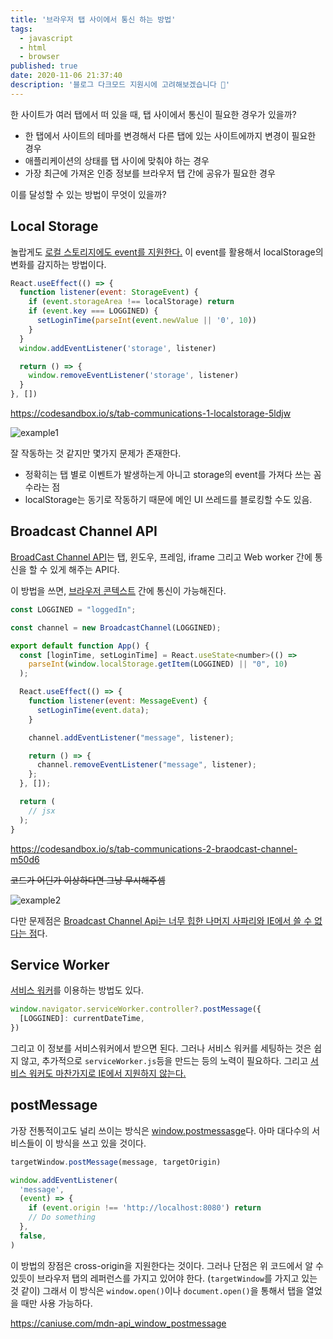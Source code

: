 ```yaml
---
title: '브라우저 탭 사이에서 통신 하는 방법'
tags:
  - javascript
  - html
  - browser
published: true
date: 2020-11-06 21:37:40
description: '블로그 다크모드 지원시에 고려해보겠습니다 🤔'
---
```


한 사이트가 여러 탭에서 떠 있을 때, 탭 사이에서 통신이 필요한 경우가 있을까?

- 한 탭에서 사이트의 테마를 변경해서 다른 탭에 있는 사이트에까지 변경이 필요한 경우
- 애플리케이션의 상태를 탭 사이에 맞춰야 하는 경우
- 가장 최근에 가져온 인증 정보를 브라우저 탭 간에 공유가 필요한 경우

이를 달성할 수 있는 방법이 무엇이 있을까?

## Local Storage

놀랍게도 [로컬 스토리지에도 event를 지원한다.](https://developer.mozilla.org/en-US/docs/Web/API/Window/storage_event) 이 event를 활용해서 localStorage의 변화를 감지하는 방법이다.

```javascript
React.useEffect(() => {
  function listener(event: StorageEvent) {
    if (event.storageArea !== localStorage) return
    if (event.key === LOGGINED) {
      setLoginTime(parseInt(event.newValue || '0', 10))
    }
  }
  window.addEventListener('storage', listener)

  return () => {
    window.removeEventListener('storage', listener)
  }
}, [])
```

https://codesandbox.io/s/tab-communications-1-localstorage-5ldjw

![example1](./images/tab-communication-1.gif)

잘 작동하는 것 같지만 몇가지 문제가 존재한다.

- 정확히는 탭 별로 이벤트가 발생하는게 아니고 storage의 event를 가져다 쓰는 꼼수라는 점
- localStorage는 동기로 작동하기 때문에 메인 UI 쓰레드를 블로킹할 수도 있음.

## Broadcast Channel API

[BroadCast Channel API](https://developer.mozilla.org/en-US/docs/Web/API/Broadcast_Channel_API)는 탭, 윈도우, 프레임, iframe 그리고 Web worker 간에 통신을 할 수 있게 해주는 API다.

이 방법을 쓰면, [브라우저 콘텍스트](https://developer.mozilla.org/en-US/docs/Glossary/browsing_context) 간에 통신이 가능해진다.

```javascript
const LOGGINED = "loggedIn";

const channel = new BroadcastChannel(LOGGINED);

export default function App() {
  const [loginTime, setLoginTime] = React.useState<number>(() =>
    parseInt(window.localStorage.getItem(LOGGINED) || "0", 10)
  );

  React.useEffect(() => {
    function listener(event: MessageEvent) {
      setLoginTime(event.data);
    }

    channel.addEventListener("message", listener);

    return () => {
      channel.removeEventListener("message", listener);
    };
  }, []);

  return (
    // jsx
  );
}
```

https://codesandbox.io/s/tab-communications-2-braodcast-channel-m50d6

~~코드가 어딘가 이상하다면 그냥 무시해주셈~~

![example2](./images/tab-communication-2.gif)

다만 문제점은 [Broadcast Channel Api는 너무 힙한 나머지 사파리와 IE에서 쓸 수 없다는 점](https://caniuse.com/broadcastchannel)다.

## Service Worker

[서비스 워커](https://developer.mozilla.org/en-US/docs/Web/API/ServiceWorkerRegistration)를 이용하는 방법도 있다.

```javascript
window.navigator.serviceWorker.controller?.postMessage({
  [LOGGINED]: currentDateTime,
})
```

그리고 이 정보를 서비스워커에서 받으면 된다. 그러나 서비스 워커를 세팅하는 것은 쉽지 않고, 추가적으로 `serviceWorker.js`등을 만드는 등의 노력이 필요하다. 그리고 [서비스 워커도 마찬가지로 IE에서 지원하지 않는다.](https://caniuse.com/serviceworkers)

## postMessage

가장 전통적이고도 널리 쓰이는 방식은 [window.postmessasge](https://developer.mozilla.org/ko/docs/Web/API/Window/postMessage)다. 아마 대다수의 서비스들이 이 방식을 쓰고 있을 것이다.

```javascript
targetWindow.postMessage(message, targetOrigin)
```

```javascript
window.addEventListener(
  'message',
  (event) => {
    if (event.origin !== 'http://localhost:8080') return
    // Do something
  },
  false,
)
```

이 방법의 장점은 cross-origin을 지원한다는 것이다. 그러나 단점은 위 코드에서 알 수 있듯이 브라우저 탭의 레퍼런스를 가지고 있어야 한다. (`targetWindow`를 가지고 있는 것 같이) 그래서 이 방식은 `window.open()`이나 `document.open()`을 통해서 탭을 열었을 때만 사용 가능하다.

https://caniuse.com/mdn-api_window_postmessage
